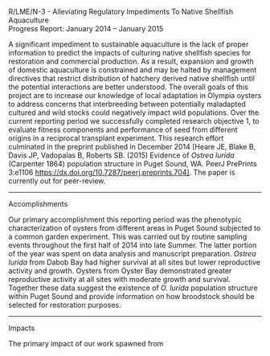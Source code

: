 

R/LME/N-3 - Alleviating Regulatory Impediments To Native Shellfish Aquaculture      
Progress Report: January 2014 – January 2015 

A significant impediment to sustainable aquaculture is the lack of proper information to predict the impacts of culturing native shellfish species for restoration and commercial production. As a result, expansion and growth of domestic aquaculture is constrained and may be halted by management directives that restrict distribution of hatchery derived native shellfish until the potential interactions are better understood. The overall goals of this project are to increase our knowledge of local adaptation in Olympia oysters to address concerns that interbreeding between potentially maladapted cultured and wild stocks could negatively impact wild populations. Over the current reporting period we successfully completed research objective 1, to evaluate fitness components and performance of seed from different origins in a reciprocal transplant experiment. This research effort culminated in the preprint published in December 2014 [Heare JE, Blake B, Davis JP, Vadopalas B, Roberts SB. (2015) Evidence of _Ostrea lurida_ (Carpenter 1864) population structure in Puget Sound, WA. PeerJ PrePrints 3:e1106 https://dx.doi.org/10.7287/peerj.preprints.704]. The paper is currently out for peer-review.



---

Accomplishments

Our primary accomplishment this reporting period was the phenotypic characterization of oysters from different areas in Puget Sound subjected to a common garden experiment. This was carried out by routine sampling events throughout the first half of 2014 into late Summer. The latter portion of the year was spent on data analysis and manuscript preparation. *Ostrea lurida* from Dabob Bay had higher survival at all sites but lower reproductive activity and growth. Oysters from Oyster Bay demonstrated greater reproductive activity at all sites with moderate growth and survival.  Together these data suggest the existence of *O. lurida* population structure within Puget Sound and provide information on how broodstock should be selected for restoration purposes.


---
Impacts

The primary impact of our work spawned from 